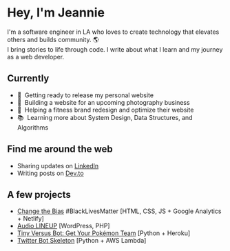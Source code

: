 # Hey, I'm Jeannie

I'm a software engineer in LA who loves to create technology that elevates others and builds community. 🌎&nbsp;  
I bring stories to life through code. I write about what I learn and my journey as a web developer.

## Currently

- 🌱&nbsp; Getting ready to release my personal website
- 🌱&nbsp; Building a website for an upcoming photography business
- 🚧&nbsp; Helping a fitness brand redesign and optimize their website
- 📚&nbsp; Learning more about System Design, Data Structures, and Algorithms

## Find me around the web

- Sharing updates on [LinkedIn](https://www.linkedin.com/in/jeannie-t-nguyen/)
- Writing posts on [Dev.to](https://dev.to/jeannienguyen)

## A few projects

- [Change the Bias](https://changethebias.com/) #BlackLivesMatter [HTML, CSS, JS + Google Analytics + Netlify]
- [Audio LINEUP](https://audiolineup.com/) [WordPress, PHP]
- [Tiny Versus Bot: Get Your Pokémon Team](http://tinyversusbot.herokuapp.com/) [Python + Heroku]
- [Twitter Bot Skeleton](https://github.com/jeannienguyen/mha_screencaps) [Python + AWS Lambda]
